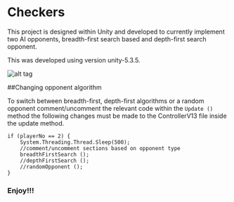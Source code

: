 # Checkers

This project is designed within Unity and developed to currently implement two AI opponents, breadth-first search based and depth-first search opponent.

This was developed using version unity-5.3.5.


![alt tag](https://github.com/bk10aao/Checkers/blob/master/Screen%20Shot%202016-07-05%20at%2016.48.12.png)

##Changing opponent algorithm

To switch between breadth-first, depth-first algorithms or a random opponent comment/uncomment the relevant code within the ```Update ()``` method the following changes must be made to the ControllerV13 file inside the update method.

```
if (playerNo == 2) {
	System.Threading.Thread.Sleep(500);
	//comment/uncomment sections based on opponent type
	breadthFirstSearch ();	 
	//depthFirstSearch ();
	//randomOpponent ();
}
```

### Enjoy!!!
